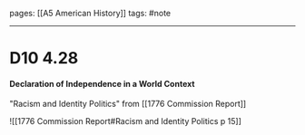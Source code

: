 pages: [[A5 American History]]
tags: #note

___ 

# D10 4.28
#### Declaration of Independence in a World Context


"Racism and Identity Politics" from [[1776 Commission Report]] 

![[1776 Commission Report#Racism and Identity Politics p 15]] 


